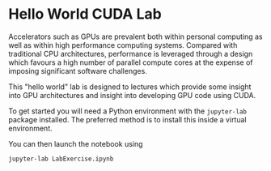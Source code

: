 # Hello World CUDA Lab

Accelerators such as GPUs are prevalent both within personal computing as well as within high performance computing systems. Compared with traditional CPU architectures, performance is leveraged through a design which favours a high number of parallel compute cores at the expense of imposing significant software challenges. 

This "hello world" lab is designed to lectures which provide some insight into GPU architectures and insight into developing GPU code using CUDA.

To get started you will need a Python environment with the `jupyter-lab` package installed. The preferred method is to install this inside a virtual environment.

You can then launch the notebook using

```
jupyter-lab LabExercise.ipynb
```